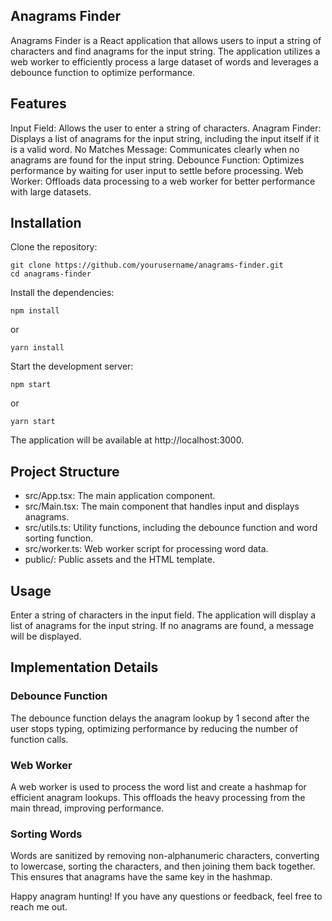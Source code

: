 ## Anagrams Finder
Anagrams Finder is a React application that allows users to input a string of characters and find anagrams for the input string. The application utilizes a web worker to efficiently process a large dataset of words and leverages a debounce function to optimize performance.

## Features
Input Field: Allows the user to enter a string of characters.
Anagram Finder: Displays a list of anagrams for the input string, including the input itself if it is a valid word.
No Matches Message: Communicates clearly when no anagrams are found for the input string.
Debounce Function: Optimizes performance by waiting for user input to settle before processing.
Web Worker: Offloads data processing to a web worker for better performance with large datasets.

## Installation

Clone the repository:
```
git clone https://github.com/yourusername/anagrams-finder.git
cd anagrams-finder
```

Install the dependencies:
```
npm install
```
or
```
yarn install
```

Start the development server:
```
npm start
```
or
```
yarn start
```

The application will be available at http://localhost:3000.

## Project Structure
- src/App.tsx: The main application component.
- src/Main.tsx: The main component that handles input and displays anagrams.
- src/utils.ts: Utility functions, including the debounce function and word sorting function.
- src/worker.ts: Web worker script for processing word data.
- public/: Public assets and the HTML template.

## Usage

Enter a string of characters in the input field.
The application will display a list of anagrams for the input string.
If no anagrams are found, a message will be displayed.

## Implementation Details
### Debounce Function
The debounce function delays the anagram lookup by 1 second after the user stops typing, optimizing performance by reducing the number of function calls.

### Web Worker
A web worker is used to process the word list and create a hashmap for efficient anagram lookups. This offloads the heavy processing from the main thread, improving performance.

### Sorting Words
Words are sanitized by removing non-alphanumeric characters, converting to lowercase, sorting the characters, and then joining them back together. This ensures that anagrams have the same key in the hashmap.

Happy anagram hunting! If you have any questions or feedback, feel free to reach me out.
